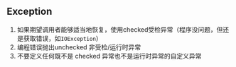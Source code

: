 ## Exception

1. 如果期望调用者能够适当地恢复，使用checked受检异常（程序没问题，但还是获取错误，如`IOException`）
2. 编程错误抛出unchecked 非受检/运行时异常
3. 不要定义任何既不是 checked 异常也不是运行时异常的自定义异常